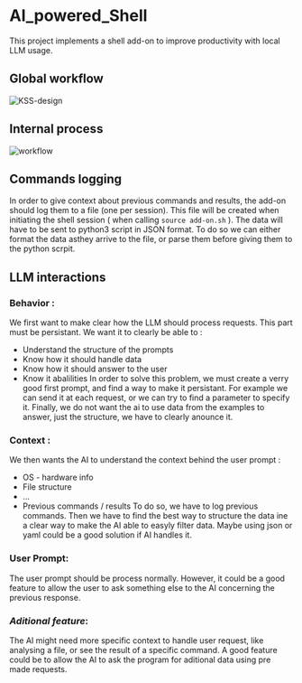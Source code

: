 # AI_powered_Shell
This project implements a shell add-on to improve productivity with local LLM usage.

## Global workflow

![KSS-design](https://github.com/user-attachments/assets/945b1804-9b95-4e02-9a9c-52ded016e45a)


## Internal process

![workflow](https://github.com/user-attachments/assets/b15241bd-2c71-4e69-8727-63403d187bcb)


## Commands logging

In order to give context about previous commands and results, the add-on should log them to a file (one per session). This file will be created when initiating the shell session ( when calling `source add-on.sh` ).
The data will have to be sent to python3 script in JSON format. To do so we can either format the data asthey arrive to the file, or parse them before giving them to the python scrpit.

## LLM interactions

### **Behavior** : 
We first want to make clear how the LLM should process requests. This part must be persistant. We want it to clearly be able to :
  -  Understand the structure of the prompts
  -  Know how it should handle data
  -  Know how it should answer to the user
  -  Know it abalilities
In order to solve this problem, we must create a verry good first prompt, and find a way to make it persistant. For example we can send it at each request, or we can try to find a parameter to specify it. Finally, we do not want the ai to use data from the examples to answer, just the structure, we have to clearly anounce it.

### **Context** :
We then wants the AI to understand the context behind the user prompt :
  -  OS - hardware info
  -  File structure
  -  ...
  -  Previous commands / results
To do so, we have to log previous commands. Then we have to find the best way to structure the data ine a clear way to make the AI able to easyly filter data. Maybe using json or yaml could be a good solution if AI handles it.

### **User Prompt**:
The user prompt should be process normally. However, it could be a good feature to allow the user to ask something else to the AI concerning the previous response.

### *Aditional feature*:
The AI might need more specific context to handle user request, like analysing a file, or see the result of a specific command. A good feature could be to allow the AI to ask the program for aditional data using pre made requests.
